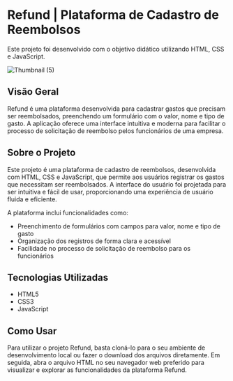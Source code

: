 # Refund | Plataforma de Cadastro de Reembolsos

Este projeto foi desenvolvido com o objetivo didático utilizando HTML, CSS e JavaScript.

![Thumbnail (5)](https://github.com/user-attachments/assets/4b35419e-951a-483c-ba28-baf6f7f21a2a)

##  Visão Geral

Refund é uma plataforma desenvolvida para cadastrar gastos que precisam ser reembolsados, preenchendo um formulário com o valor, nome e tipo de gasto. A aplicação oferece uma interface intuitiva e moderna para facilitar o processo de solicitação de reembolso pelos funcionários de uma empresa.

## Sobre o Projeto

Este projeto é uma plataforma de cadastro de reembolsos, desenvolvida com HTML, CSS e JavaScript, que permite aos usuários registrar os gastos que necessitam ser reembolsados. A interface do usuário foi projetada para ser intuitiva e fácil de usar, proporcionando uma experiência de usuário fluida e eficiente.

A plataforma inclui funcionalidades como:
- Preenchimento de formulários com campos para valor, nome e tipo de gasto
- Organização dos registros de forma clara e acessível
- Facilidade no processo de solicitação de reembolso para os funcionários

## Tecnologias Utilizadas

- HTML5
- CSS3
- JavaScript

## Como Usar

Para utilizar o projeto Refund, basta cloná-lo para o seu ambiente de desenvolvimento local ou fazer o download dos arquivos diretamente. Em seguida, abra o arquivo HTML no seu navegador web preferido para visualizar e explorar as funcionalidades da plataforma Refund.
